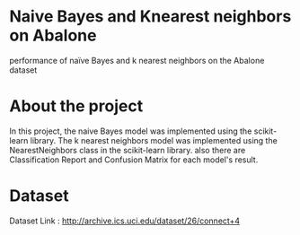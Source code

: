 # Naive Bayes and Knearest neighbors on Abalone
performance of naïve Bayes and k nearest neighbors on the Abalone dataset

# About the project

In this project, the naive Bayes model was implemented using the scikit-learn library. The k nearest neighbors model was implemented using the NearestNeighbors class in the scikit-learn library. also there are Classification Report and Confusion Matrix for each model's result.

# Dataset

Dataset Link :
http://archive.ics.uci.edu/dataset/26/connect+4
